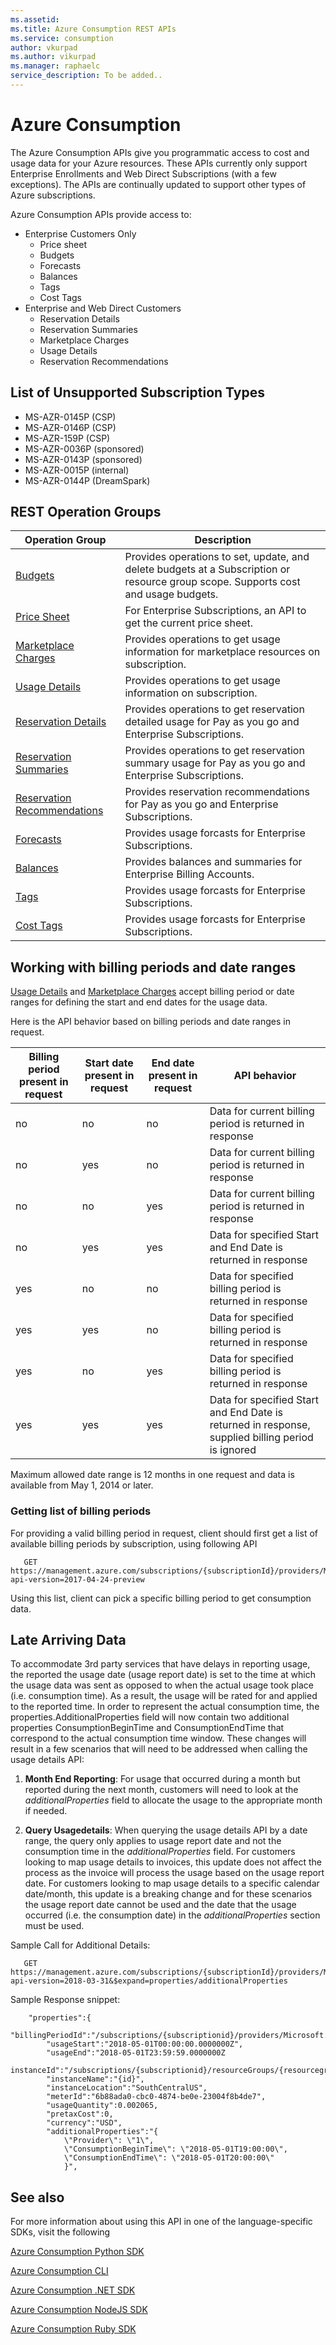 ```yaml
---
ms.assetid:
ms.title: Azure Consumption REST APIs
ms.service: consumption
author: vkurpad
ms.author: vikurpad
ms.manager: raphaelc
service_description: To be added..
---
```



# Azure Consumption

The Azure Consumption APIs give you programmatic access to cost and usage data for your Azure resources. These APIs currently only support Enterprise Enrollments and Web Direct  Subscriptions (with a few exceptions). The APIs are continually updated to support other types of Azure subscriptions.

Azure Consumption APIs provide access to:
* Enterprise Customers Only
  * Price sheet
  * Budgets
  * Forecasts
  * Balances
  * Tags
  * Cost Tags
* Enterprise and Web Direct Customers
  * Reservation Details
  * Reservation Summaries
  * Marketplace Charges
  * Usage Details
  * Reservation Recommendations

## List of Unsupported Subscription Types
* MS-AZR-0145P (CSP)
* MS-AZR-0146P (CSP)
* MS-AZR-159P (CSP)
* MS-AZR-0036P (sponsored)
* MS-AZR-0143P (sponsored)
* MS-AZR-0015P (internal)
* MS-AZR-0144P (DreamSpark)


## REST Operation Groups

| Operation Group | Description |
|-----------------|-------------|
| [Budgets](xref:management.azure.com.consumption.budgets) | Provides operations to set, update, and delete budgets at a Subscription or resource group scope. Supports cost and usage budgets.
  [Price Sheet](xref:management.azure.com.consumption.pricesheet) | For Enterprise Subscriptions, an API to get the current price sheet.
  [Marketplace Charges](xref:management.azure.com.consumption.marketplaces) | Provides operations to get usage information for marketplace resources on subscription.
  [Usage Details](xref:management.azure.com.consumption.usagedetails) | Provides operations to get usage information on subscription. |
  [Reservation Details](xref:management.azure.com.consumption.reservationsdetails) | Provides operations to get reservation detailed usage for Pay as you go and Enterprise Subscriptions. |
  [Reservation Summaries](xref:management.azure.com.consumption.reservationssummaries) | Provides operations to get reservation summary usage for Pay as you go and Enterprise Subscriptions. |
  [Reservation Recommendations](xref:management.azure.com.consumption.reservationrecommendations) | Provides reservation recommendations for Pay as you go and Enterprise Subscriptions. |
  [Forecasts](xref:management.azure.com.consumption.forecasts) | Provides usage forcasts for Enterprise Subscriptions. |
  [Balances](xref:management.azure.com.consumption.getbalancesbybillingaccount) | Provides balances and summaries for Enterprise Billing Accounts. |
  [Tags](xref:management.azure.com.consumption.tags) | Provides usage forcasts for Enterprise Subscriptions. |
  [Cost Tags](xref:management.azure.com.consumption.costtags) | Provides usage forcasts for Enterprise Subscriptions. |

## Working with billing periods and date ranges
[Usage Details](xref:management.azure.com.consumption.usagedetails) and [Marketplace Charges](xref:management.azure.com.consumption.marketplaces) accept billing period or date ranges for defining the start and end dates for the usage data.

Here is the API behavior based on billing periods and date ranges in request.

| Billing period present in request | Start date present in request | End date present in request | API behavior |
|-----------------------------------|-------------------------------|-----------------------------|----------------------------|
| no | no | no | Data for current billing period is returned in response |
| no | yes | no | Data for current billing period is returned in response |
| no | no | yes | Data for current billing period is returned in response |
| no | yes | yes | Data for specified Start and End Date is returned in response |
| yes | no | no | Data for specified billing period is returned in response |
| yes | yes | no | Data for specified billing period is returned in response |
| yes | no | yes | Data for specified billing period is returned in response |
| yes | yes | yes | Data for specified Start and End Date is returned in response, supplied billing period is ignored |

Maximum allowed date range is 12 months in one request and data is available from May 1, 2014 or later.

### Getting list of billing periods
For providing a valid billing period in request, client should first get a list of available billing periods by subscription, using following API

       GET https://management.azure.com/subscriptions/{subscriptionId}/providers/Microsoft.Billing/billingPeriods?api-version=2017-04-24-preview

Using this list, client can pick a specific billing period to get consumption data.

## Late Arriving Data

To accommodate 3rd party services that have delays in reporting usage, the reported the usage date  (usage report date) is set to the time at which the usage data was sent as opposed to when the actual usage took place (i.e. consumption time). As a result, the usage will be rated for and applied to the reported time. In order to represent the actual consumption time, the properties.AdditionalProperties field will now contain two additional properties ConsumptionBeginTime and ConsumptionEndTime  that correspond to the actual consumption time window.
These changes will result in a few scenarios that will need to be addressed when calling the usage details API:

 1. **Month End Reporting**: For usage that occurred during a month but reported during the next month, customers will need to look at the *additionalProperties* field to allocate the usage to the appropriate month if needed.

 2. **Query Usagedetails**: When querying the usage details API by a date range, the query only applies to usage report date and not the consumption time in the *additionalProperties* field. For customers looking to map usage details to invoices, this update does not affect the process as the invoice will process the usage based on the usage report date. For customers looking to map usage details to a specific calendar date/month, this update is a breaking change and for these scenarios the usage report date cannot be used  and the date that the usage occurred (i.e. the consumption date) in the *additionalProperties* section must be used.

    

Sample Call for Additional Details:

       GET https://management.azure.com/subscriptions/{subscriptionId}/providers/Microsoft.Consumption/usageDetails?api-version=2018-03-31&$expand=properties/additionalProperties

Sample Response snippet:

        "properties":{
            "billingPeriodId":"/subscriptions/{subscriptionid}/providers/Microsoft.Billing/billingPeriods/20180501",
            "usageStart":"2018-05-01T00:00:00.0000000Z",
            "usageEnd":"2018-05-01T23:59:59.0000000Z
            instanceId":"/subscriptions/{subscriptionid}/resourceGroups/{resourcegroup}/providers/Microsoft.Cdn/profiles/{profile}",
            "instanceName":"{id}",
            "instanceLocation":"SouthCentralUS",
            "meterId":"6b88ada0-cbc0-4874-be0e-23004f8b4de7",
            "usageQuantity":0.002065,
            "pretaxCost":0,
            "currency":"USD",
            "additionalProperties":"{
                \"Provider\": \"1\",
                \"ConsumptionBeginTime\": \"2018-05-01T19:00:00\",
                \"ConsumptionEndTime\": \"2018-05-01T20:00:00\"
                }",



## See also

For more information about using this API in one of the language-specific SDKs, visit the following

[Azure Consumption Python SDK](/python/api/overview/azure/consumption?view=azure-python)

[Azure Consumption CLI](/cli/azure/consumption?view=azure-cli-latest)

[Azure Consumption .NET SDK](/dotnet/api/overview/azure/consumption/management?view=azure-dotnet)

[Azure Consumption NodeJS SDK](/javascript/api/overview/azure/consumption?view=azure-node-2.2.0)

[Azure Consumption Ruby SDK](https://rubygems.org/gems/azure_mgmt_consumption)
